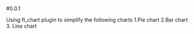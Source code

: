 #0.0.1

Using fl_chart plugin to simplify the following charts 
1.Pie chart
2.Bar chart
3. Line chart
